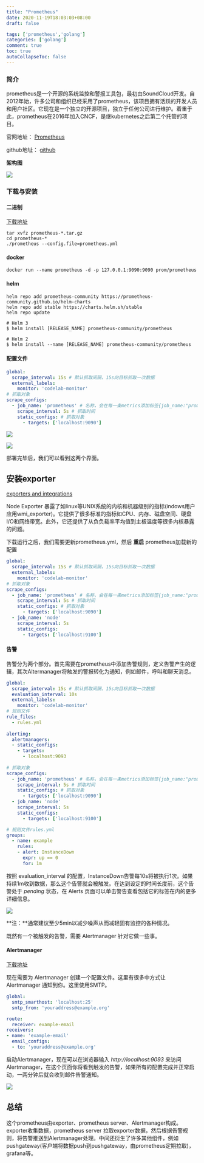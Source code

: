 ```yaml
---
title: "Prometheus"
date: 2020-11-19T18:03:03+08:00
draft: false

tags: ['prometheus','golang']
categories: ['golang']
comment: true
toc: true
autoCollapseToc: false
---
```


### 简介

prometheus是一个开源的系统监控和警报工具包，最初由SoundCloud开发。自2012年始，许多公司和组织已经采用了prometheus，该项目拥有活跃的开发人员和用户社区。它现在是一个独立的开源项目，独立于任何公司进行维护。着重于此，prometheus在2016年加入CNCF，是继kubernetes之后第二个托管的项目。

官网地址： [Prometheus](https://prometheus.io/)

github地址： [github](https://github.com/prometheus/prometheus)

**架构图**

![](<https://prometheus.io/assets/architecture.png>)

### 下载与安装

#### 二进制

[下载地址](https://prometheus.io/download/)

```
tar xvfz prometheus-*.tar.gz
cd prometheus-*
./prometheus --config.file=prometheus.yml
```

#### docker 

```
docker run --name prometheus -d -p 127.0.0.1:9090:9090 prom/prometheus
```

#### helm

```
helm repo add prometheus-community https://prometheus-community.github.io/helm-charts
helm repo add stable https://charts.helm.sh/stable
helm repo update

# Helm 3
$ helm install [RELEASE_NAME] prometheus-community/prometheus

# Helm 2
$ helm install --name [RELEASE_NAME] prometheus-community/prometheus

```

#### 配置文件

```yaml
global:
  scrape_interval: 15s # 默认抓取间隔，15s向目标抓取一次数据
  external_labels:
    monitor: 'codelab-monitor'
# 抓取对象
scrape_configs:
  - job_name: 'prometheus' # 名称，会在每一条metrics添加标签{job_name:"prometheus"}
    scrape_interval: 5s # 抓取时间
    static_configs: # 抓取对象
      - targets: ['localhost:9090']
```

![](https://raw.githubusercontent.com/betterfor/cloudImage/master/images/2020-11-20/graph.png)

![](https://raw.githubusercontent.com/betterfor/cloudImage/master/images/2020-11-20/metrics.png)

部署完毕后，我们可以看到这两个界面。

## 安装exporter

[exporters and integrations](https://prometheus.io/docs/instrumenting/exporters/)

Node Exporter 暴露了如linux等UNIX系统的内核和机器级别的指标(indows用户应用wmi_exporter)。它提供了很多标准的指标如CPU、内存、磁盘空间、硬盘I/O和网络带宽。此外，它还提供了从负负载率平均值到主板温度等很多内核暴露的问题。

下载运行之后，我们需要更新prometheus.yml，然后 **重启** prometheus加载新的配置

```yaml
global:
  scrape_interval: 15s # 默认抓取间隔，15s向目标抓取一次数据
  external_labels:
    monitor: 'codelab-monitor'
# 抓取对象
scrape_configs:
  - job_name: 'prometheus' # 名称，会在每一条metrics添加标签{job_name:"prometheus"}
    scrape_interval: 5s # 抓取时间
    static_configs: # 抓取对象
      - targets: ['localhost:9090']
  - job_name: 'node'
    scrape_interval: 5s
    static_configs:
      - targets: ['localhost:9100']
```

#### 告警

告警分为两个部分。首先需要在prometheus中添加告警规则，定义告警产生的逻辑，其次Altermanager将触发的警报转化为通知，例如邮件，呼叫和聊天消息。

```yaml
global:
  scrape_interval: 15s # 默认抓取间隔，15s向目标抓取一次数据
  evaluation_interval: 10s
  external_labels:
    monitor: 'codelab-monitor'
# 规则文件
rule_files:
  - rules.yml
  
alerting:
  alertmanagers:
  - static_configs:
    - targets:
      - localhost:9093
      
# 抓取对象
scrape_configs:
  - job_name: 'prometheus' # 名称，会在每一条metrics添加标签{job_name:"prometheus"}
    scrape_interval: 5s # 抓取时间
    static_configs: # 抓取对象
      - targets: ['localhost:9090']
  - job_name: 'node'
    scrape_interval: 5s
    static_configs:
      - targets: ['localhost:9100']
```

```yaml
# 规则文件rules.yml
groups:
  - name: example
    rules:
    - alert: InstanceDown
      expr: up == 0
      for: 1m
```

按照 evaluation_interval 的配置，InstanceDown告警每10s将被执行1次。如果持续1m收到数据，那么这个告警就会被触发。在达到设定的时间长度前，这个告警处于 *pending* 状态，在 Alerts 页面可以单击警告查看包括它的标签在内的更多详细信息。

![](https://raw.githubusercontent.com/betterfor/cloudImage/master/images/2020-11-20/pending.png)

**注：**通常建议至少5min以减少噪声从而减轻固有监控的各种情况。

既然有一个被触发的告警，需要 Alertmanager 针对它做一些事。

#### Alertmanager

[下载地址](https://prometheus.io/download/)

现在需要为 Alertmanager 创建一个配置文件。这里有很多中方式让Alertmanager 通知到你。这里使用SMTP。

```yaml
global:
  smtp_smarthost: 'localhost:25'
  smtp_from: 'youraddress@example.org'

route:
  receiver: example-email
receivers:
- name: 'example-email'
  email_configs:
  - to: 'youraddress@example.org'

```

启动Alertmanager，现在可以在浏览器输入 *http://localhost:9093* 来访问 Alertmanager，在这个页面你将看到触发的告警，如果所有的配置完成并正常启动，一两分钟后就会收到邮件告警通知。

![](https://raw.githubusercontent.com/betterfor/cloudImage/master/images/2020-11-20/alertmanager.png)



## 总结

这个prometheus由exporter、prometheus server、Alertmanager构成。exporter收集数据，prometheus server 拉取exporter数据，然后根据告警规则，将告警推送到Alertmanager处理。中间还衍生了许多其他组件，例如pushgateway(客户端将数据push到pushgateway，由prometheus定期拉取)，grafana等。

